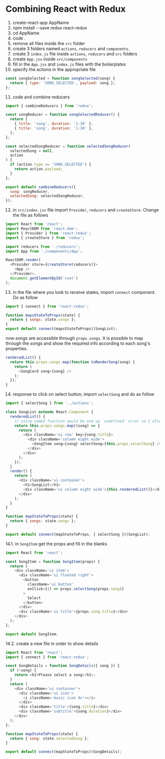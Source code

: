 # Combining React with Redux

1. create-react-app AppName
2. npm install --save redux react-redux
3. cd AppName
4. code .
5. remove all files inside the `src` folder
6. create 3 folders named `actions`, `reducers` and `components`.
7. create 3 `index.js` file inside `actions`, `reducers` and `src` folders
8. create `App.jsx` inside `src/components`
9. fill in the `App.jsx` and `index.js` files with the boilerplates
10. specify the actions in the appropriate file

```javascript
const songSelected = function songSelected(song) {
  return { type: 'SONG_SELECTED', payload: song };
};
```

11. code and combine reducers

```javascript
import { combineReducers } from 'redux';

const songReducer = function songSelectedReducer() {
  return [
    { title: 'song', duration: '1:30' },
    { title: 'song', duration: '1:30' },
  ];
};

const selectedSongReducer = function selectedSongReducer(
  selectedSong = null,
  action
) {
  if (action.type == 'SONG_SELECTED') {
    return action.payload;
  }
};

export default combineReducers({
  song: songReducer,
  selectedSong: selectedSongReducer,
});
```

12. in `src/index.jsx` file import `Provider`, `reducers` and `createStore`. Change the file as follows

```javascript
import React from 'react';
import ReactDOM from 'react-dom';
import { Provider } from 'react-redux';
import { createStore } from 'redux';

import reducers from './reducers';
import App from './components/App';

ReactDOM.render(
  <Provider store={createStore(reducers)}>
    <App />
  </Provider>,
  document.getElementById('root')
);
```

13. in the file where you look to receive states, import `connect` component. Do as follow

```javascript
import { connect } from 'react-redux';

function mapsStateToProps(state) {
  return { songs: state.songs };
}
export default connect(mapsStateToProps)(SongList);
```

now _songs_ are accessible through `props.songs`. It is possible to map through the _songs_ and show the required info according to each song's properties.

```javascript
renderedList() {
  return this.props.songs.map(function toRenderSong(song) {
    return (
      <SongCard song={song} />
    );
  });
}
```

14. response to click on select button; import `selectSong` and do as follow

```javascript
import { selectSong } from '../actions';

class SongList extends React.Component {
  renderedList() {
    // using named function would be end up `undefined` error so I alter it with ES6 arrow function
    return this.props.songs.map((song) => {
      return (
        <div className='ui row' key={song.title}>
          <div className='column eight wide'>
            <SongItem song={song} selectSong={this.props.selectSong} />
          </div>
        </div>
      );
    });
  }
  render() {
    return (
      <div className='ui container'>
        <h1>SongList</h1>
        <div className='ui column eight wide'>{this.renderedList()}</div>
      </div>
    );
  }
}

function mapStateToProps(state) {
  return { songs: state.songs };
}

export default connect(mapStateToProps, { selectSong })(SongList);
```

14.1. in `SongItem` get the props and fill in the blanks

```javascript
import React from 'react';

const SongItem = function SongItem(props) {
  return (
    <div className='ui item'>
      <div className='ui floated right'>
        <button
          className='ui button'
          onClick={() => props.selectSong(props.song)}
        >
          Select
        </button>
      </div>
      <div className='ui title'>{props.song.title}</div>
    </div>
  );
};

export default SongItem;
```

14.2. create a new file in order to show details

```javascript
import React from 'react';
import { connect } from 'react-redux';

const SongDetails = function SongDetails({ song }) {
  if (!song) {
    return <h1>Please select a song</h1>;
  }
  return (
    <div className='ui container'>
      <div className='ui icon'>
        <i className='music icon 4x'></i>
      </div>
      <div className='title'>{song.title}</div>
      <div className='subtitle'>{song.duration}</div>
    </div>
  );
};

function mapStateToProps(state) {
  return { song: state.selectedSong };
}

export default connect(mapStateToProps)(SongDetails);
```
